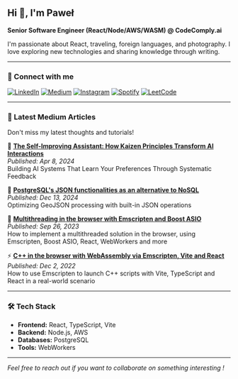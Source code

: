 ## Hi 👋, I'm Paweł

**Senior Software Engineer (React/Node/AWS/WASM) @ CodeComply.ai**

I'm passionate about React, traveling, foreign languages, and photography. I love exploring new technologies and sharing knowledge through writing.

---

### 🔗 Connect with me

[![LinkedIn](https://img.shields.io/badge/LinkedIn-0077B5?style=for-the-badge&logo=linkedin&logoColor=white)](https://www.linkedin.com/in/ppuzio)
[![Medium](https://img.shields.io/badge/Medium-12100E?style=for-the-badge&logo=medium&logoColor=white)](https://ppuzio.medium.com/)
[![Instagram](https://img.shields.io/badge/Instagram-E4405F?style=for-the-badge&logo=instagram&logoColor=white)](https://instagram.com/ppuzio)
[![Spotify](https://img.shields.io/badge/Spotify-1ED760?style=for-the-badge&logo=spotify&logoColor=white)](https://open.spotify.com/user/ppuzio)
[![LeetCode](https://img.shields.io/badge/LeetCode-FFA116?style=for-the-badge&logo=leetcode&logoColor=black)](https://leetcode.com/ppuzio)

---

### 📝 Latest Medium Articles

Don't miss my latest thoughts and tutorials!

🚀 **[The Self-Improving Assistant: How Kaizen Principles Transform AI Interactions](https://ppuzio.medium.com)**  
_Published: Apr 8, 2024_  
Building AI Systems That Learn Your Preferences Through Systematic Feedback

📘 **[PostgreSQL's JSON functionalities as an alternative to NoSQL](https://ppuzio.medium.com)**  
_Published: Dec 13, 2024_  
Optimizing GeoJSON processing with built-in JSON operations

🧵 **[Multithreading in the browser with Emscripten and Boost ASIO](https://ppuzio.medium.com)**  
_Published: Sep 26, 2023_  
How to implement a multithreaded solution in the browser, using Emscripten, Boost ASIO, React, WebWorkers and more

⚡ **[C++ in the browser with WebAssembly via Emscripten, Vite and React](https://ppuzio.medium.com)**  
_Published: Dec 2, 2022_  
How to use Emscripten to launch C++ scripts with Vite, TypeScript and React in a real-world scenario

---

### 🛠️ Tech Stack

- **Frontend:** React, TypeScript, Vite
- **Backend:** Node.js, AWS
- **Databases:** PostgreSQL
- **Tools:** WebWorkers

---

_Feel free to reach out if you want to collaborate on something interesting !_
